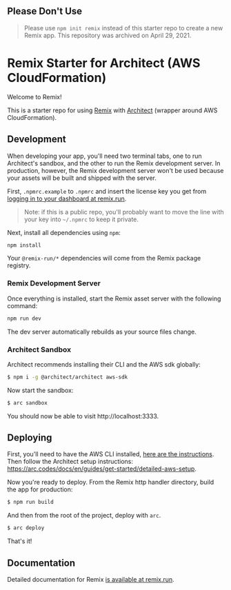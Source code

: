 ## Please Don't Use

> Please use `npm init remix` instead of this starter repo to create a new Remix app.
> This repository was archived on April 29, 2021.

# Remix Starter for Architect (AWS CloudFormation)

Welcome to Remix!

This is a starter repo for using [Remix](https://remix.run) with [Architect](http://arc.codes) (wrapper around AWS CloudFormation).

## Development

When developing your app, you'll need two terminal tabs, one to run Architect's sandbox, and the other to run the Remix development server. In production, however, the Remix development server won't be used because your assets will be built and shipped with the server.

First, `.npmrc.example` to `.npmrc` and insert the license key you get from [logging in to your dashboard at remix.run](https://remix.run/dashboard).

> Note: if this is a public repo, you'll probably want to move the line with
> your key into `~/.npmrc` to keep it private.

Next, install all dependencies using `npm`:

```sh
npm install
```

Your `@remix-run/*` dependencies will come from the Remix package registry.

### Remix Development Server

Once everything is installed, start the Remix asset server with the following command:

```sh
npm run dev
```

The dev server automatically rebuilds as your source files change.

### Architect Sandbox

Architect recommends installing their CLI and the AWS sdk globally:

```sh
$ npm i -g @architect/architect aws-sdk
```

Now start the sandbox:

```sh
$ arc sandbox
```

You should now be able to visit http://localhost:3333.

## Deploying

First, you'll need to have the AWS CLI installed, [here are the instructions](https://docs.aws.amazon.com/cli/latest/userguide/install-cliv2.html). Then follow the Architect setup instructions: https://arc.codes/docs/en/guides/get-started/detailed-aws-setup.

Now you're ready to deploy. From the Remix http handler directory, build the app for production:

```sh
$ npm run build
```

And then from the root of the project, deploy with `arc`.

```sh
$ arc deploy
```

That's it!

## Documentation

Detailed documentation for Remix [is available at remix.run](https://docs.remix.run).
